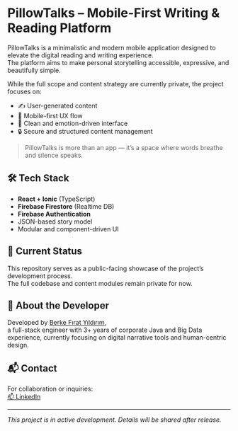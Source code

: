 # PillowTalks – Mobile-First Writing & Reading Platform

PillowTalks is a minimalistic and modern mobile application designed to elevate the digital reading and writing experience.  
The platform aims to make personal storytelling accessible, expressive, and beautifully simple.

While the full scope and content strategy are currently private, the project focuses on:

- ✍️ User-generated content
- 📱 Mobile-first UX flow
- 🎨 Clean and emotion-driven interface
- 🔒 Secure and structured content management

> PillowTalks is more than an app — it’s a space where words breathe and silence speaks.

## 🛠️ Tech Stack
- **React + Ionic** (TypeScript)
- **Firebase Firestore** (Realtime DB)
- **Firebase Authentication**
- JSON-based story model
- Modular and component-driven UI

## 🔧 Current Status
This repository serves as a public-facing showcase of the project’s development process.  
The full codebase and content modules remain private for now.

## 🧠 About the Developer
Developed by [Berke Fırat Yıldırım](https://www.linkedin.com/in/berkefiratyildirim/),  
a full-stack engineer with 3+ years of corporate Java and Big Data experience, currently focusing on digital narrative tools and human-centric design.

## 📬 Contact
For collaboration or inquiries:  
[📫 LinkedIn](https://www.linkedin.com/in/berkefiratyildirim/)

---

_This project is in active development. Details will be shared after release._
